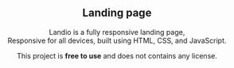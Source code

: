 <div align="center">


  <h2 align="center">Landing page</h2>

Landio is a fully responsive landing page, <br />Responsive for all devices, built using HTML, CSS, and JavaScript.

This project is **free to use** and does not contains any license.

</div>
